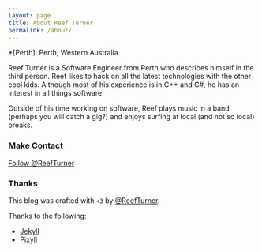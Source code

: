 ```yaml
---
layout: page
title: About Reef Turner
permalink: /about/
---
```

*[Perth]: Perth, Western Australia

Reef Turner is a Software Engineer from Perth who describes himself in the
third person. Reef likes to hack on all the latest technologies
with the other cool kids. Although most of his experience is in C++ and C#, he
has an interest in all things software.

Outside of his time working on software, Reef plays music in a band (perhaps
you will catch a gig?) and enjoys surfing at local (and not so local) breaks.

### Make Contact

<div>

<script src="//platform.linkedin.com/in.js" type="text/javascript"></script>
<script
type="IN/MemberProfile"
data-id="https://www.linkedin.com/pub/reef-turner/31/75b/421"
data-format="hover"
data-text="Reef Turner"
data-related="false"></script>
</div><div>
<a href="https://twitter.com/ReefTurner"
class="twitter-follow-button"
data-show-count="false"
data-size="large"
data-show-screen-name="true">
Follow @ReefTurner</a>
<script>!function(d,s,id){var js,fjs=d.getElementsByTagName(s)[0],p=/^http:/.test(d.location)?'http':'https';if(!d.getElementById(id)){js=d.createElement(s);js.id=id;js.src=p+'://platform.twitter.com/widgets.js';fjs.parentNode.insertBefore(js,fjs);}}(document, 'script', 'twitter-wjs');</script>
</div>

### Thanks

This blog was crafted with `<3` by [@ReefTurner](https://twitter.com/ReefTurner).

Thanks to the following:

* [Jekyll](http://jekyllrb.com)
* [Pixyll](https://github.com/johnotander/pixyll)
